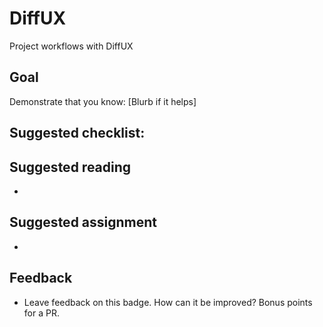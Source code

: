 # DiffUX
Project workflows with DiffUX

## Goal
Demonstrate that you know: [Blurb if it helps]

**Suggested checklist**:  
-

## Suggested reading
-

## Suggested assignment
-




## Feedback
- Leave feedback on this badge. How can it be improved? Bonus points for a PR.
